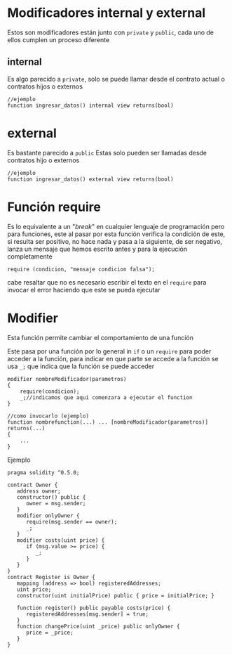 # Modificadores internal y external

Estos son modificadores están junto con `private` y `public`, cada uno de ellos cumplen un proceso diferente

## internal

Es algo parecido a `private`, solo se puede llamar desde el contrato actual o contratos hijos o externos 

```solidity
//ejemplo
function ingresar_datos() internal view returns(bool)
```

# external

Es bastante parecido a `public` Estas solo pueden ser llamadas desde contratos hijo o externos

```solidity
//ejemplo
function ingresar_datos() external view returns(bool)
```

# Función require

Es lo equivalente a un "_break_"  en cualquier lenguaje de programación pero para funciones, este al pasar por esta función verifica la condición de este, si resulta ser positivo, no hace nada y pasa a la siguiente, de ser negativo, lanza un mensaje que hemos escrito antes y para la ejecución completamente

```solidity
require (condicion, "mensaje condicion falsa");
```

cabe resaltar que no es necesario escribir el texto en el `require` para invocar el error haciendo que este se pueda ejecutar 

# Modifier

Esta función permite cambiar el comportamiento de una función

Este pasa por una función por lo general in `if` o un `require` para poder acceder a la función, para indicar en que parte se accede a la función se usa `_;` que indica que la función se puede acceder

```solidity
modifier nombreModificador(parametros)
{
    require(condicion);
    _;//indicamos que aqui comenzara a ejecutar el function
}

//como invocarlo (ejemplo)
function nombrefunction(...) ... [nombreModificador(parametros)] returns(...)
{
    ...
}
```

Ejemplo

```solidity
pragma solidity ^0.5.0;

contract Owner {
   address owner;
   constructor() public {
      owner = msg.sender;
   }
   modifier onlyOwner {
      require(msg.sender == owner);
      _;
   }
   modifier costs(uint price) {
      if (msg.value >= price) {
         _;
      }
   }
}
contract Register is Owner {
   mapping (address => bool) registeredAddresses;
   uint price;
   constructor(uint initialPrice) public { price = initialPrice; }

   function register() public payable costs(price) {
      registeredAddresses[msg.sender] = true;
   }
   function changePrice(uint _price) public onlyOwner {
      price = _price;
   }
}
```
